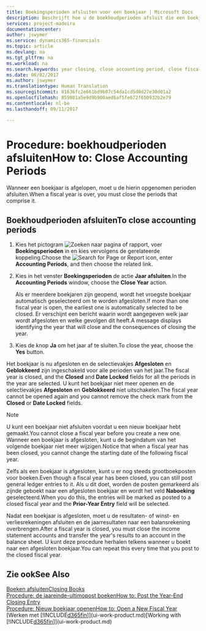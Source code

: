 ```yaml
---
title: Boekingsperioden afsluiten voor een boekjaar | Microsoft Docs
description: Beschrijft hoe u de boekhoudperioden afsluit die een boekjaar vormen.
services: project-madeira
documentationcenter: 
author: jswymer
ms.service: dynamics365-financials
ms.topic: article
ms.devlang: na
ms.tgt_pltfrm: na
ms.workload: na
ms.search.keywords: year closing, close accounting period, close fiscal year, bank account detailed trial balance
ms.date: 06/02/2017
ms.author: jswymer
ms.translationtype: Human Translation
ms.sourcegitcommit: 81636fc2e661bd9b07c54da1cd5d0d27e30d01a2
ms.openlocfilehash: 859801a5e9d9b900aed6af5fe672f650932b2e79
ms.contentlocale: nl-be
ms.lasthandoff: 09/11/2017

---
```

# <a name="how-to-close-accounting-periods"></a><span data-ttu-id="01b0f-103">Procedure: boekhoudperioden afsluiten</span><span class="sxs-lookup"><span data-stu-id="01b0f-103">How to: Close Accounting Periods</span></span>
<span data-ttu-id="01b0f-104">Wanneer een boekjaar is afgelopen, moet u de hierin opgenomen perioden afsluiten.</span><span class="sxs-lookup"><span data-stu-id="01b0f-104">When a fiscal year is over, you must close the periods that comprise it.</span></span>

## <a name="to-close-accounting-periods"></a><span data-ttu-id="01b0f-105">Boekhoudperioden afsluiten</span><span class="sxs-lookup"><span data-stu-id="01b0f-105">To close accounting periods</span></span>
1. <span data-ttu-id="01b0f-106">Kies het pictogram ![Zoeken naar pagina of rapport](media/ui-search/search_small.png "pictogram Zoeken naar pagina of rapport"), voer **Boekingsperioden** in en kies vervolgens de gerelateerde koppeling.</span><span class="sxs-lookup"><span data-stu-id="01b0f-106">Choose the ![Search for Page or Report](media/ui-search/search_small.png "Search for Page or Report icon") icon, enter **Accounting Periods**, and then choose the related link.</span></span>
2. <span data-ttu-id="01b0f-107">Kies in het venster **Boekingsperioden** de actie **Jaar afsluiten**.</span><span class="sxs-lookup"><span data-stu-id="01b0f-107">In the **Accounting Periods** window, choose the **Close Year** action.</span></span>

    <span data-ttu-id="01b0f-108">Als er meerdere boekjaren zijn geopend, wordt het vroegste boekjaar automatisch geselecteerd om te worden afgesloten.</span><span class="sxs-lookup"><span data-stu-id="01b0f-108">If more than one fiscal year is open, the earliest one is automatically selected to be closed.</span></span> <span data-ttu-id="01b0f-109">Er verschijnt een bericht waarin wordt aangegeven welk jaar wordt afgesloten en welke gevolgen dit heeft.</span><span class="sxs-lookup"><span data-stu-id="01b0f-109">A message displays identifying the year that will close and the consequences of closing the year.</span></span>
3. <span data-ttu-id="01b0f-110">Kies de knop **Ja** om het jaar af te sluiten.</span><span class="sxs-lookup"><span data-stu-id="01b0f-110">To close the year, choose the **Yes** button.</span></span>

<span data-ttu-id="01b0f-111">Het boekjaar is nu afgesloten en de selectievakjes **Afgesloten** en **Geblokkeerd** zijn ingeschakeld voor alle perioden van het jaar.</span><span class="sxs-lookup"><span data-stu-id="01b0f-111">The fiscal year is closed, and the **Closed** and **Date Locked** fields for all the periods in the year are selected.</span></span> <span data-ttu-id="01b0f-112">U kunt het boekjaar niet meer openen en de selectievakjes **Afgesloten** en **Geblokkeerd** niet uitschakelen.</span><span class="sxs-lookup"><span data-stu-id="01b0f-112">The fiscal year cannot be opened again and you cannot remove the check mark from the **Closed** or **Date Locked** fields.</span></span>

> [!NOTE]  
>   <span data-ttu-id="01b0f-113">U kunt een boekjaar niet afsluiten voordat u een nieuw boekjaar hebt gemaakt.</span><span class="sxs-lookup"><span data-stu-id="01b0f-113">You cannot close a fiscal year before you create a new one.</span></span> <span data-ttu-id="01b0f-114">Wanneer een boekjaar is afgesloten, kunt u de begindatum van het volgende boekjaar niet meer wijzigen.</span><span class="sxs-lookup"><span data-stu-id="01b0f-114">Notice that when a fiscal year has been closed, you cannot change the starting date of the following fiscal year.</span></span>

<span data-ttu-id="01b0f-115">Zelfs als een boekjaar is afgesloten, kunt u er nog steeds grootboekposten voor boeken.</span><span class="sxs-lookup"><span data-stu-id="01b0f-115">Even though a fiscal year has been closed, you can still post general ledger entries to it.</span></span> <span data-ttu-id="01b0f-116">Als u dit doet, worden de posten gemarkeerd als zijnde geboekt naar een afgesloten boekjaar en wordt het veld **Naboeking** geselecteerd.</span><span class="sxs-lookup"><span data-stu-id="01b0f-116">When you do this, the entries will be marked as posted to a closed fiscal year and the **Prior-Year Entry** field will be selected.</span></span>

<span data-ttu-id="01b0f-117">Nadat een boekjaar is afgesloten, moet u de resultaten- of winst- en verliesrekeningen afsluiten en de jaarresultaten naar een balansrekening overbrengen.</span><span class="sxs-lookup"><span data-stu-id="01b0f-117">After a fiscal year is closed, you must close the income statement accounts and transfer the year's results to an account in the balance sheet.</span></span> <span data-ttu-id="01b0f-118">U kunt deze procedure herhalen telkens wanneer u boekt naar een afgesloten boekjaar.</span><span class="sxs-lookup"><span data-stu-id="01b0f-118">You can repeat this every time that you post to the closed fiscal year.</span></span>

## <a name="see-also"></a><span data-ttu-id="01b0f-119">Zie ook</span><span class="sxs-lookup"><span data-stu-id="01b0f-119">See Also</span></span>
[<span data-ttu-id="01b0f-120">Boeken afsluiten</span><span class="sxs-lookup"><span data-stu-id="01b0f-120">Closing Books</span></span>](year-close-books.md)  
[<span data-ttu-id="01b0f-121">Procedure: de jaareinde-ultimopost boeken</span><span class="sxs-lookup"><span data-stu-id="01b0f-121">How to: Post the Year-End Closing Entry</span></span>](year-how-post-year-end-close-entry.md)  
[<span data-ttu-id="01b0f-122">Procedure: Nieuw boekjaar openen</span><span class="sxs-lookup"><span data-stu-id="01b0f-122">How to: Open a New Fiscal Year</span></span>](finance-how-open-new-fiscal-year.md)  
<span data-ttu-id="01b0f-123">[Werken met [!INCLUDE[d365fin](includes/d365fin_md.md)]](ui-work-product.md)</span><span class="sxs-lookup"><span data-stu-id="01b0f-123">[Working with [!INCLUDE[d365fin](includes/d365fin_md.md)]](ui-work-product.md)</span></span>


